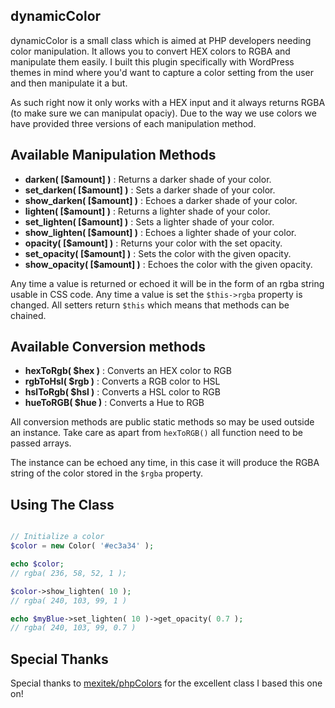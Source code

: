## dynamicColor

dynamicColor is a small class which is aimed at PHP developers needing color manipulation. It allows you to convert HEX colors to RGBA and manipulate them easily. I built this plugin specifically with WordPress themes in mind where you'd want to capture a color setting from the user and then manipulate it a but.

As such right now it only works with a HEX input and it always returns RGBA (to make sure we can manipulat opaciy). Due to the way we use colors we have provided three versions of each manipulation method.

## Available Manipulation Methods
- <strong>darken( [$amount] )</strong> : Returns a darker shade of your color.
- <strong>set_darken( [$amount] )</strong> : Sets a darker shade of your color.
- <strong>show_darken( [$amount] )</strong> : Echoes a darker shade of your color.
- <strong>lighten( [$amount] )</strong> : Returns a lighter shade of your color.
- <strong>set_lighten( [$amount] )</strong> : Sets a lighter shade of your color.
- <strong>show_lighten( [$amount] )</strong> : Echoes a lighter shade of your color.
- <strong>opacity( [$amount] )</strong> : Returns your color with the set opacity.
- <strong>set_opacity( [$amount] )</strong> : Sets the color with the given opacity.
- <strong>show_opacity( [$amount] )</strong> : Echoes the color with the given opacity.

Any time a value is returned or echoed it will be in the form of an rgba string usable in CSS code. Any time a value is set the `$this->rgba` property is changed. All setters return `$this` which means that methods can be chained.

## Available Conversion methods
- <strong>hexToRgb( $hex )</strong> : Converts an HEX color to RGB
- <strong>rgbToHsl( $rgb )</strong> : Converts a RGB color to HSL
- <strong>hslToRgb( $hsl )</strong> : Converts a HSL color to RGB
- <strong>hueToRGB( $hue )</strong> : Converts a Hue to RGB

All conversion methods are public static methods so may be used outside an instance. Take care as apart from `hexToRGB()` all function need to be passed arrays.

The instance can be echoed any time, in this case it will produce the RGBA string of the color stored in the `$rgba` property.

## Using The Class

```php

// Initialize a color
$color = new Color( '#ec3a34' );

echo $color;
// rgba( 236, 58, 52, 1 );

$color->show_lighten( 10 );
// rgba( 240, 103, 99, 1 )

echo $myBlue->set_lighten( 10 )->get_opacity( 0.7 );
// rgba( 240, 103, 99, 0.7 )

```

## Special Thanks
Special thanks to [mexitek/phpColors](https://github.com/mexitek/phpColors/) for the excellent class I based this one on!